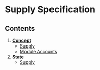 # Supply Specification

## Contents

1. **[Concept](01_concepts.md)**
	- [Supply](01_concepts.md#supply)
	- [Module Accounts](01_concepts.md#module-accounts)
2. **[State](02_state.md)**
	- [Supply](02_state.md#supply)

